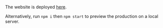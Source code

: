 The website is deployed [here](https://kevwhuang-react-router.onrender.com/).

Alternatively, run `npm i` then `npm start` to preview the production on a local server.